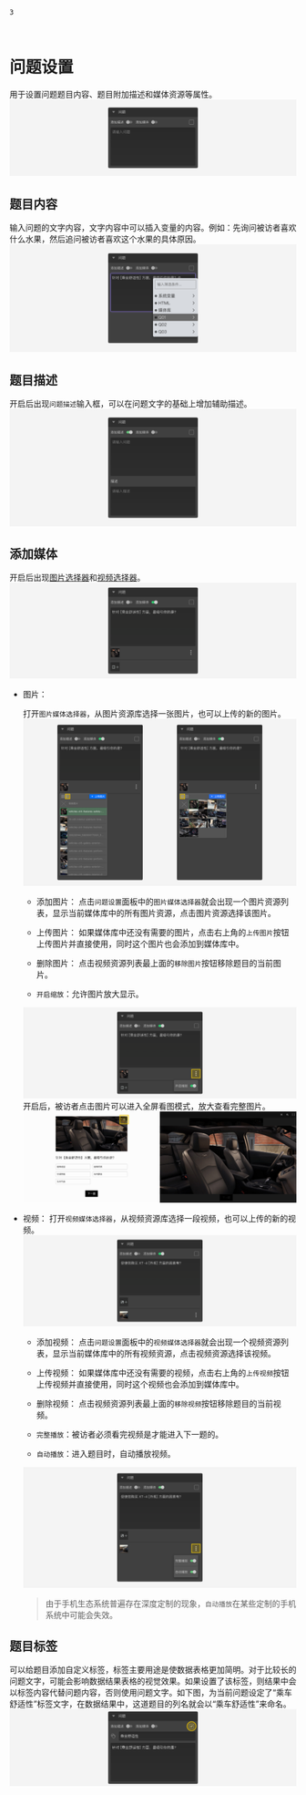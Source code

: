 ```index
3
```
```tag

```
```summary

```

# 问题设置

用于设置问题题目内容、题目附加描述和媒体资源等属性。
<img src='../../assets/snapshots/node-setting/question/normal.png'>

## 题目内容
输入问题的文字内容，文字内容中可以插入变量的内容。例如：先询问被访者喜欢什么水果，然后追问被访者喜欢这个水果的具体原因。
<img src='../../assets/snapshots/node-setting/question/variable.png'>

## 题目描述
开启后出现`问题描述`输入框，可以在问题文字的基础上增加辅助描述。
<img src='../../assets/snapshots/node-setting/question/description.png'>

## 添加媒体
开启后出现[图片选择器](../media/image.md)和[视频选择器](../media/video.md)。
<img src='../../assets/snapshots/node-setting/question/image.png'>

+ 图片：

  打开`图片媒体选择器`，从图片资源库选择一张图片，也可以上传的新的图片。
  <img src='../../assets/snapshots/node-setting/question/assets/image-menu.png'>

  + 添加图片：
  点击`问题设置`面板中的`图片媒体选择器`就会出现一个图片资源列表，显示当前媒体库中的所有图片资源，点击图片资源选择该图片。

  + 上传图片：
  如果媒体库中还没有需要的图片，点击右上角的`上传图片`按钮上传图片并直接使用，同时这个图片也会添加到媒体库中。

  + 删除图片：
  点击视频资源列表最上面的`移除图片`按钮移除题目的当前图片。

  + `开启缩放`：允许图片放大显示。
  <img src='../../assets/snapshots/node-setting/question/assets/zoom-in.png'>
  开启后，被访者点击图片可以进入全屏看图模式，放大查看完整图片。
  <img src='../../assets/snapshots/node-setting/question/assets/zoom-in-preview.png'>

+ 视频：
  打开`视频媒体选择器`，从视频资源库选择一段视频，也可以上传的新的视频。
  <img src='../../assets/snapshots/node-setting/question/video.png'>

  + 添加视频：
  点击`问题设置`面板中的`视频媒体选择器`就会出现一个视频资源列表，显示当前媒体库中的所有视频资源，点击视频资源选择该视频。

  + 上传视频：
  如果媒体库中还没有需要的视频，点击右上角的`上传视频`按钮上传视频并直接使用，同时这个视频也会添加到媒体库中。

  + 删除视频：
  点击视频资源列表最上面的`移除视频`按钮移除题目的当前视频。

  + `完整播放`：被访者必须看完视频是才能进入下一题的。
  + `自动播放`：进入题目时，自动播放视频。
  <img src='../../assets/snapshots/node-setting/question/auto-play.png'>

  > 由于手机生态系统普遍存在深度定制的现象，`自动播放`在某些定制的手机系统中可能会失效。

## 题目标签
可以给题目添加自定义标签，标签主要用途是使数据表格更加简明。对于比较长的问题文字，可能会影响数据结果表格的视觉效果。如果设置了该标签，则结果中会以标签内容代替问题内容，否则使用问题文字。如下图，为当前问题设定了“乘车舒适性”标签文字，在数据结果中，这道题目的列名就会以“乘车舒适性”来命名。
  <img src='../../assets/snapshots/node-setting/question/label.png'>

